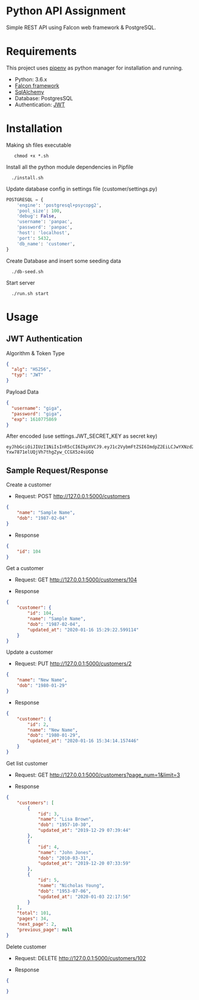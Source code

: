 Python API Assignment
===============================

Simple REST API using Falcon web framework & PostgreSQL.

Requirements
============
This project uses [pipenv](https://pipenv.readthedocs.io/en/latest/) as python manager for installation and running.
 
- Python: 3.6.x
- [Falcon framework](https://falconframework.org/)
- [SqlAlchemy](https://www.sqlalchemy.org/)
- Database: PostgresSQL
- Authentication: [JWT](https://jwt.io/introduction)

Installation
============
Making sh files executable
```
   chmod +x *.sh
```
Install all the python module dependencies in Pipfile

```
  ./install.sh
```

Update database config in settings file (customer/settings.py)
```python
POSTGRESQL = {
    'engine': 'postgresql+psycopg2',
    'pool_size': 100,
    'debug': False,
    'username': 'panpac',
    'password': 'panpac',
    'host': 'localhost',
    'port': 5432,
    'db_name': 'customer',
}
```

Create Database and insert some seeding data
```
  ./db-seed.sh
```

Start server

```
  ./run.sh start
```

Usage
=====

JWT Authentication
------
Algorithm & Token Type
```json
{
  "alg": "HS256",
  "typ": "JWT"
}
```
Payload Data
```json
{
  "username": "giga",
  "password": "giga",
  "exp": 1610775869
}
```
After encoded (use settings.JWT_SECRET_KEY as secret key)
```
eyJhbGciOiJIUzI1NiIsInR5cCI6IkpXVCJ9.eyJ1c2VybmFtZSI6ImdpZ2EiLCJwYXNzd29yZCI6ImdpZ2EiLCJleHAiOjE2MTA3NzU4Njl9.Q4KfxBSzQ-Yxw7871elUQjVh7thgZyw_CCGX5z4sUGQ
```

Sample Request/Response
------

Create a customer
- Request: POST http://127.0.0.1:5000/customers

```json
{
	"name": "Sample Name",
	"dob": "1987-02-04"
}
```

- Response
```json
{
    "id": 104
}
```

Get a customer
- Request: GET http://127.0.0.1:5000/customers/104

- Response
```json
{
    "customer": {
        "id": 104,
        "name": "Sample Name",
        "dob": "1987-02-04",
        "updated_at": "2020-01-16 15:29:22.599114"
    }
}
```

Update a customer
- Request: PUT http://127.0.0.1:5000/customers/2

```json
{
	"name": "New Name",
	"dob": "1980-01-29"
}
```

- Response
```json
{
    "customer": {
        "id": 2,
        "name": "New Name",
        "dob": "1980-01-29",
        "updated_at": "2020-01-16 15:34:14.157446"
    }
}
```

Get list customer
- Request: GET http://127.0.0.1:5000/customers?page_num=1&limit=3

- Response
```json
{
    "customers": [
        {
            "id": 3,
            "name": "Lisa Brown",
            "dob": "1957-10-30",
            "updated_at": "2019-12-29 07:39:44"
        },
        {
            "id": 4,
            "name": "John Jones",
            "dob": "2010-03-31",
            "updated_at": "2019-12-20 07:33:59"
        },
        {
            "id": 5,
            "name": "Nicholas Young",
            "dob": "1953-07-06",
            "updated_at": "2020-01-03 22:17:56"
        }
    ],
    "total": 101,
    "pages": 34,
    "next_page": 2,
    "previous_page": null
}
```

Delete customer
- Request: DELETE http://127.0.0.1:5000/customers/102

- Response
```json
{

}
```
